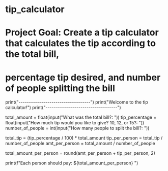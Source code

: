 # tip_calculator

# Project Goal: Create a tip calculator that calculates the tip according to the total bill,
# percentage tip desired, and number of people splitting the bill

print("-----------------------------------")
print("Welcome to the tip calculator!")
print("-----------------------------------")

total_amount = float(input("What was the total bill?: "))
tip_percentage = float(input("How much tip would you like to give? 10, 12, or 15?: "))
number_of_people = int(input("How many people to split the bill?: "))

total_tip = (tip_percentage / 100) * total_amount
tip_per_person = total_tip / number_of_people
amt_per_person = total_amount / number_of_people

total_amount_per_person = round(amt_per_person + tip_per_person, 2)

print(f"Each person should pay: ${total_amount_per_person} ")

